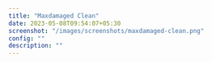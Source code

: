 ```yaml
---
title: "Maxdamaged Clean"
date: 2023-05-08T09:54:07+05:30
screenshot: "/images/screenshots/maxdamaged-clean.png"
config: ""
description: ""
---
```

